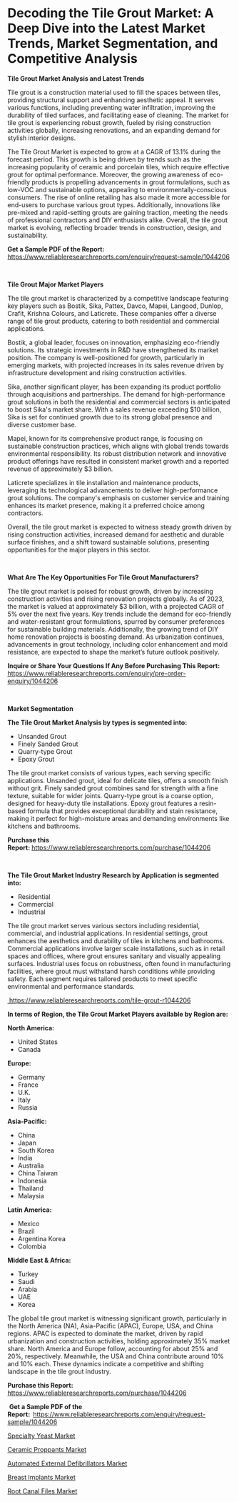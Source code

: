 <p><h1>Decoding the Tile Grout Market: A Deep Dive into the Latest Market Trends, Market Segmentation, and Competitive Analysis</h1></p><p><strong>Tile Grout Market Analysis and Latest Trends</strong></p>
<p><p>Tile grout is a construction material used to fill the spaces between tiles, providing structural support and enhancing aesthetic appeal. It serves various functions, including preventing water infiltration, improving the durability of tiled surfaces, and facilitating ease of cleaning. The market for tile grout is experiencing robust growth, fueled by rising construction activities globally, increasing renovations, and an expanding demand for stylish interior designs.</p><p>The Tile Grout Market is expected to grow at a CAGR of 13.1% during the forecast period. This growth is being driven by trends such as the increasing popularity of ceramic and porcelain tiles, which require effective grout for optimal performance. Moreover, the growing awareness of eco-friendly products is propelling advancements in grout formulations, such as low-VOC and sustainable options, appealing to environmentally-conscious consumers. The rise of online retailing has also made it more accessible for end-users to purchase various grout types. Additionally, innovations like pre-mixed and rapid-setting grouts are gaining traction, meeting the needs of professional contractors and DIY enthusiasts alike. Overall, the tile grout market is evolving, reflecting broader trends in construction, design, and sustainability.</p></p>
<p><strong>Get a Sample PDF of the Report:&nbsp;</strong> <a href="https://www.reliableresearchreports.com/enquiry/request-sample/1044206?utm_campaign=38&utm_medium=2&utm_source=Github&utm_content=ia&utm_term=08112024&utm_id=tile-grout">https://www.reliableresearchreports.com/enquiry/request-sample/1044206</a></p>
<p>&nbsp;</p>
<p><strong>Tile Grout Major Market Players</strong></p>
<p><p>The tile grout market is characterized by a competitive landscape featuring key players such as Bostik, Sika, Pattex, Davco, Mapei, Langood, Dunlop, Crafit, Krishna Colours, and Laticrete. These companies offer a diverse range of tile grout products, catering to both residential and commercial applications.</p><p>Bostik, a global leader, focuses on innovation, emphasizing eco-friendly solutions. Its strategic investments in R&D have strengthened its market position. The company is well-positioned for growth, particularly in emerging markets, with projected increases in its sales revenue driven by infrastructure development and rising construction activities.</p><p>Sika, another significant player, has been expanding its product portfolio through acquisitions and partnerships. The demand for high-performance grout solutions in both the residential and commercial sectors is anticipated to boost Sika's market share. With a sales revenue exceeding $10 billion, Sika is set for continued growth due to its strong global presence and diverse customer base.</p><p>Mapei, known for its comprehensive product range, is focusing on sustainable construction practices, which aligns with global trends towards environmental responsibility. Its robust distribution network and innovative product offerings have resulted in consistent market growth and a reported revenue of approximately $3 billion.</p><p>Laticrete specializes in tile installation and maintenance products, leveraging its technological advancements to deliver high-performance grout solutions. The company's emphasis on customer service and training enhances its market presence, making it a preferred choice among contractors.</p><p>Overall, the tile grout market is expected to witness steady growth driven by rising construction activities, increased demand for aesthetic and durable surface finishes, and a shift toward sustainable solutions, presenting opportunities for the major players in this sector.</p></p>
<p>&nbsp;</p>
<p><strong>What Are The Key Opportunities For Tile Grout Manufacturers?</strong></p>
<p><p>The tile grout market is poised for robust growth, driven by increasing construction activities and rising renovation projects globally. As of 2023, the market is valued at approximately $3 billion, with a projected CAGR of 5% over the next five years. Key trends include the demand for eco-friendly and water-resistant grout formulations, spurred by consumer preferences for sustainable building materials. Additionally, the growing trend of DIY home renovation projects is boosting demand. As urbanization continues, advancements in grout technology, including color enhancement and mold resistance, are expected to shape the market’s future outlook positively.</p></p>
<p><strong>Inquire or Share Your Questions If Any Before Purchasing This Report:</strong> <a href="https://www.reliableresearchreports.com/enquiry/pre-order-enquiry/1044206?utm_campaign=38&utm_medium=2&utm_source=Github&utm_content=ia&utm_term=08112024&utm_id=tile-grout">https://www.reliableresearchreports.com/enquiry/pre-order-enquiry/1044206</a></p>
<p>&nbsp;</p>
<p><strong>Market Segmentation</strong></p>
<p><strong>The Tile Grout Market Analysis by types is segmented into:</strong></p>
<p><ul><li>Unsanded Grout</li><li>Finely Sanded Grout</li><li>Quarry-type Grout</li><li>Epoxy Grout</li></ul></p>
<p><p>The tile grout market consists of various types, each serving specific applications. Unsanded grout, ideal for delicate tiles, offers a smooth finish without grit. Finely sanded grout combines sand for strength with a fine texture, suitable for wider joints. Quarry-type grout is a coarse option, designed for heavy-duty tile installations. Epoxy grout features a resin-based formula that provides exceptional durability and stain resistance, making it perfect for high-moisture areas and demanding environments like kitchens and bathrooms.</p></p>
<p><strong>Purchase this Report:&nbsp;</strong><a href="https://www.reliableresearchreports.com/purchase/1044206?utm_campaign=38&utm_medium=2&utm_source=Github&utm_content=ia&utm_term=08112024&utm_id=tile-grout">https://www.reliableresearchreports.com/purchase/1044206</a></p>
<p>&nbsp;</p>
<p><strong>The Tile Grout Market Industry Research by Application is segmented into:</strong></p>
<p><ul><li>Residential</li><li>Commercial</li><li>Industrial</li></ul></p>
<p><p>The tile grout market serves various sectors including residential, commercial, and industrial applications. In residential settings, grout enhances the aesthetics and durability of tiles in kitchens and bathrooms. Commercial applications involve larger scale installations, such as in retail spaces and offices, where grout ensures sanitary and visually appealing surfaces. Industrial uses focus on robustness, often found in manufacturing facilities, where grout must withstand harsh conditions while providing safety. Each segment requires tailored products to meet specific environmental and performance standards.</p></p>
<p><a href="https://www.reliableresearchreports.com/tile-grout-r1044206?utm_campaign=38&utm_medium=2&utm_source=Github&utm_content=ia&utm_term=08112024&utm_id=tile-grout">&nbsp;https://www.reliableresearchreports.com/tile-grout-r1044206</a></p>
<p><strong>In terms of Region, the Tile Grout Market Players available by Region are:</strong></p>
<p>
    <p> <strong> North America: </strong>
        <ul>
            <li>United States</li>
            <li>Canada</li>
        </ul>
        </p> 
    <p> <strong> Europe: </strong>
        <ul>
            <li>Germany</li>
            <li>France</li>
            <li>U.K.</li>
            <li>Italy</li>
            <li>Russia</li>
        </ul>
        </p> 
    <p> <strong> Asia-Pacific: </strong>
        <ul>
            <li>China</li>
            <li>Japan</li>
            <li>South Korea</li>
            <li>India</li>
            <li>Australia</li>
            <li>China Taiwan</li>
            <li>Indonesia</li>
            <li>Thailand</li>
            <li>Malaysia</li>
        </ul>
        </p> 
    <p> <strong> Latin America: </strong>
        <ul>
            <li>Mexico</li>
            <li>Brazil</li>
            <li>Argentina Korea</li>
            <li>Colombia</li>
        </ul>
        </p> 
    <p> <strong> Middle East & Africa: </strong>
        <ul>
            <li>Turkey</li>
            <li>Saudi</li>
            <li>Arabia</li>
            <li>UAE</li>
            <li>Korea</li>
        </ul>
    </p>
    </p>
<p><p>The global tile grout market is witnessing significant growth, particularly in the North America (NA), Asia-Pacific (APAC), Europe, USA, and China regions. APAC is expected to dominate the market, driven by rapid urbanization and construction activities, holding approximately 35% market share. North America and Europe follow, accounting for about 25% and 20%, respectively. Meanwhile, the USA and China contribute around 10% and 10% each. These dynamics indicate a competitive and shifting landscape in the tile grout industry.</p></p>
<p><strong>Purchase this Report: </strong><a href="https://www.reliableresearchreports.com/purchase/1044206?utm_campaign=38&utm_medium=2&utm_source=Github&utm_content=ia&utm_term=08112024&utm_id=tile-grout">https://www.reliableresearchreports.com/purchase/1044206</a></p>
<p>&nbsp;<strong>Get a Sample PDF of the Report:&nbsp;&nbsp;</strong><a href="https://www.reliableresearchreports.com/enquiry/request-sample/1044206?utm_campaign=38&utm_medium=2&utm_source=Github&utm_content=ia&utm_term=08112024&utm_id=tile-grout">https://www.reliableresearchreports.com/enquiry/request-sample/1044206</a></p>
<p><strong></strong></p>
<p><p><a href="https://github.com/tacitam515l/Market-Research-Report-List-1/blob/main/specialty-yeast-market.md?utm_campaign=38&utm_medium=2&utm_source=Github&utm_content=ia&utm_term=08112024&utm_id=tile-grout">Specialty Yeast Market</a></p><p><a href="https://github.com/KejsiLoshi121/Market-Research-Report-List-1/blob/main/ceramic-proppants-market.md?utm_campaign=38&utm_medium=2&utm_source=Github&utm_content=ia&utm_term=08112024&utm_id=tile-grout">Ceramic Proppants Market</a></p><p><a href="https://issuu.com/reportprime-2/docs/automated-external-defibrillators-m_cd54d2c59f5ccb?utm_campaign=38&utm_medium=2&utm_source=Github&utm_content=ia&utm_term=08112024&utm_id=tile-grout">Automated External Defibrillators Market</a></p><p><a href="https://issuu.com/reportprime-2/docs/breast-implants-market-size-2030.pp_970d10503ced38?utm_campaign=38&utm_medium=2&utm_source=Github&utm_content=ia&utm_term=08112024&utm_id=tile-grout">Breast Implants Market</a></p><p><a href="https://issuu.com/reportprime-2/docs/root-canal-files-market-size-2030.p_3245e17a90753a?utm_campaign=38&utm_medium=2&utm_source=Github&utm_content=ia&utm_term=08112024&utm_id=tile-grout">Root Canal Files Market</a></p></p>